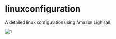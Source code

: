 # linuxconfiguration
A detailed linux configuration using Amazon Lightsail.

![1](https://user-images.githubusercontent.com/21030885/38419742-7f5bdd56-39dc-11e8-993b-d11a07731f41.jpg)
